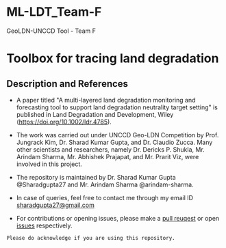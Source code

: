 # ML-LDT_Team-F
GeoLDN-UNCCD Tool - Team F

# Toolbox for tracing land degradation

## Description and References

- A paper titled "A multi-layered land degradation monitoring and forecasting tool to support land degradation neutrality target setting" is published in Land Degradation and Development, Wiley (https://doi.org/10.1002/ldr.4785).

- The work was carried out under UNCCD Geo-LDN Competition by Prof. Jungrack Kim, Dr. Sharad Kumar Gupta, and Dr. Claudio Zucca. Many other scientists and researchers, namely Dr. Dericks P. Shukla, Mr. Arindam Sharma, Mr. Abhishek Prajapat, and Mr. Prarit Viz, were involved in this project.

- The repository is maintained by Dr. Sharad Kumar Gupta @Sharadgupta27 and Mr. Arindam Sharma @arindam-sharma.
- In case of queries, feel free to contact me through my email ID sharadgupta27@gmail.com
- For contributions or opening issues, please make a [pull reuqest](https://github.com/sharadgupta27/ML-LDT_Team-F/pulls) or open [issues](https://github.com/sharadgupta27/ML-LDT_Team-F/issues) respectively.

`Please do acknowledge if you are using this repository.`
